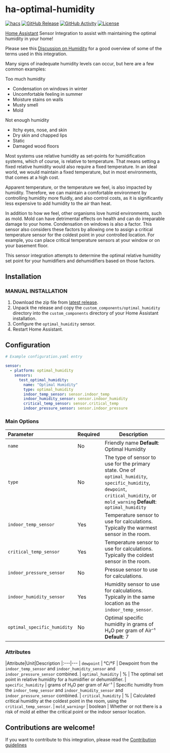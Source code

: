 # ha-optimal-humidity

[![hacs][hacsbadge]][hacs]
[![GitHub Release][releases-shield]][releases]
[![GitHub Activity][commits-shield]][commits]
[![License][license-shield]](LICENSE)

[Home Assistant](https:/home-assistant.io) Sensor Integration to assist with maintaining the optimal humidity in your home!

Please see this [Discussion on Humidity](https://www.weather.gov/lmk/humidity) for a good overview of some of the terms used in this integration.

Many signs of inadequate humidity levels can occur, but here are a few common examples:

Too much humidity
* Condensation on windows in winter
* Uncomfortable feeling in summer
* Moisture stains on walls
* Musty smell
* Mold

Not enough humidity
* Itchy eyes, nose, and skin
* Dry skin and chapped lips
* Static
* Damaged wood floors

Most systems use relative humidity as set-points for humidification systems, which of course, is relative to temperature.  That means setting a fixed relative humidity would also require a fixed temperature.  In an ideal world, we would maintain a fixed temperature, but in most environments, that comes at a high cost.

Apparent temperature, or the temperature we feel, is also impacted by humidity.  Therefore, we can maintain a comfortable environment by controlling humidity more fluidly, and also control costs, as it is significantly less expensive to add humidity to the air than heat.

In addition to how we feel, other organisms love humid environments, such as mold.  Mold can have detrimental effects on health and can do irreparable damage to your home.  Condensation on windows is also a factor. This sensor also considers these factors by allowing one to assign a critical temperature sensor for the coldest point in your controlled location.  For example, you can place critical temperature sensors at your window or on your basement floor.

This sensor integration attempts to determine the optimal relative humidity set point for your humidifiers and dehumidifiers based on those factors.

## Installation

### MANUAL INSTALLATION

1. Download the zip file from
   [latest release](https://github.com/TheRealWaldo/ha-optimal-humidity/releases/latest).
2. Unpack the release and copy the `custom_components/optimal_humidity` directory into the `custom_components` directory of your Home Assistant installation.
3. Configure the `optimal_humidity` sensor.
4. Restart Home Assistant.

## Configuration

```yaml
# Example configuration.yaml entry

sensor:
  - platform: optimal_humidity
    sensors:
      test_optimal_humidity:
        name: "Optimal Humidity"
        type: optimal_humidity
        indoor_temp_sensor: sensor.indoor_temp
        indoor_humidity_sensor: sensor.indoor_humidity
        critical_temp_sensor: sensor.critical_temp
        indoor_pressure_sensor: sensor.indoor_pressure
```

### Main Options

|Parameter |Required|Description
|:---|---|---
| `name` | No | Friendly name **Default**: Optimal Humidity
| `type` | No | The type of sensor to use for the primary state.  One of `optimal_humidity`, `specific_humidity`, `dewpoint`, `critical_humidity`, or `mold_warning` **Default**: `optimal_humidity`
| `indoor_temp_sensor` | Yes | Temperature sensor to use for calculations. Typically the warmest sensor in the room.
| `critical_temp_sensor` | Yes | Temperature sensor to use for calculations. Typically the coldest sensor in the room.
| `indoor_pressure_sensor` | No | Pressue sensor to use for calculations.
| `indoor_humidity_sensor` | Yes | Humidity sensor to use for calculations. Typically in the same location as the `indoor_temp_sensor`.
| `optimal_specific_humidity` | No | Optimal specific humidity in grams of H₂O per gram of Air⁻¹ **Default**: 7

### Attributes

|Attribute|Unit|Description
|:---|---
| `dewpoint` | °C/°F | Dewpoint from the `indoor_temp_sensor` and `indoor_humidity_sensor` and `indoor_pressure_sensor` combined.
| `optimal_humidity` | % | The optimal set point in relative humidity for a humidifier or dehumidifier.
| `specific_humidity` | grams of H₂O per gram of Air⁻¹ | Specific humidity from the `indoor_temp_sensor` and `indoor_humidity_sensor` and `indoor_pressure_sensor` combined.
| `critical_humidity` | % | Calculated critical humidity at the coldest point in the room, using the `critical_temp_sensor`.
| `mold_warningr` | boolean | Whether or not there is a risk of mold at either the critical point or the indoor sensor location.

## Contributions are welcome!

If you want to contribute to this integration, please read the [Contribution guidelines](CONTRIBUTING.md)


[commits]: https://github.com/TheRealWaldo/ha-optimal-humidity/commits/main
[commits-shield]: https://img.shields.io/github/commit-activity/m/therealwaldo/ha-optimal-humidity?style=for-the-badge
[license-shield]: https://img.shields.io/github/license/therealwaldo/ha-optimal-humidity.svg?style=for-the-badge
[hacs]: https://github.com/custom-components/hacs
[hacsbadge]: https://img.shields.io/badge/HACS-Custom-orange.svg?style=for-the-badge
[releases-shield]: https://img.shields.io/github/v/release/therealwaldo/ha-optimal-humidity?include_prereleases&style=for-the-badge
[releases]: https://github.com/TheRealWaldo/ha-optimal-humidity/releases
